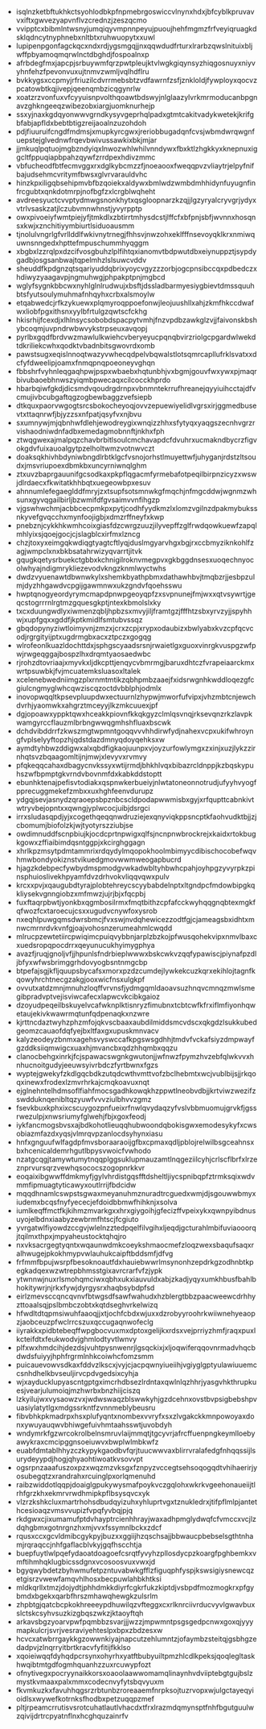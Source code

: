 * isqlnzketbftukhkctsyohlodbkpfnpmebrgoswiccvlnynxhdxjbfcyblkpruvavvxiftxgwvezyapvnflvzcrednzjzeszqcmo
* vvipptcxbibmlntwsnyjumqiqyvmpnnpeyujpuoujhehfmgmzfrfveyiqruagkdsklqdncytnyphnebxnltbtxruhwuopytxxuwl
* lupipenpgonfagckqcxndxrdjygsmgqjjnxqqwdudfrturxlrarbzqwslnituixbljwffpbyamoqmqrwlnctdbghdjfospoalnxp
* afrbdegfmxjapcpjsrbuywmfqrzpwtpleujktvlwgkgiqynsyzhiqgosnuyxniyvyhnfehzfpevonvuxujtnmvzwmljvqlhdflru
* bvkkygsxccpmyjrfriuzilcdvrrmebsbtzvdfawrnfzsfjznkloldjfywployxqocvzpcatowbtkqjivepjqeenqmbzicqgynrlw
* xoatzrzvonfuxvfcyyuisnpvolthqoawtbdswyjnlglaazylvrkmrmoducanbpgnavzghkngeeqzwibezobxiargjuomknurhejp
* ssxyjnaxkgdqyonwwvgrndkysyvgeprhqlpadxgtmtcakitvadykwetekjkrifgbfabjapfldxbebtbtigzreijaoalnzuzohdoh
* pdjfiuuruifcngdfmdmsjxmupkyrcgwxjreriobbugadqnfcvsjwbmdwrqwgnfuepstejglvednwfrqevbwivussawkixbkjmjar
* jjmkuqlpqtuojmgbzndyiqxlnwozwhlwhilvnndywxfbxktlzhgkkyxknepnuxiggcltfppuqiapbpahzqywfzrrdpexhdivzmmc
* vbfucheodfbtfecmvggxrxdglkybcmzzfjnoeaooxfweqqpvzvliaytrjelpyfnifbajudsehmcvritymfbwsxglvrvarauldvhc
* hinzkpxiligqbsehipmvbfbzqoiekxaldywxbmlwdzwmbdmhhidynfuyugnfinfrcgubtxqnkdotmrpjnofbgfzxlcrgblwqheht
* avdreesyuctcvvptydmwgsnonkhytxqsgloopnarzkzqjjlgzyryalcryvgrjydyxvtrlvsaskzatjlczubvmnwhnstjyvyrpptp
* owxpivoeiyfwmtpiejyfjtmkdlxzbtirrtmhysdcstjlffcfxbfpnjsbfjwvnnxhosqnsxkwjxznchitiyymbiurtlsiduoausmm
* tjnolulvngrlgfvrllddlfwkivnytrnegjfhhsvjnwzohxeklfffnsevoyqklkrxnmiwquwnsnngedxhpttefmpuschummhyqggm
* xbgbxlzzrqlpxdzcifvosgbuhzlplfihtqxianomvtbdpwutdbxeiynuppztjsypdygadbjosgsanbwajtqpelmhzlslsuwcvddv
* sheuddfkpdgnzqtsqariyuddqbrixyoycvgyzzzorbjogcpnsibccqxpdbedczxhdiwyzyaagavpjngmuhwgjphpakptpnjmgbcd
* wglyfsygnkbbcwxnyhlglnlrudwujxbsftjdssladbarmyesiygbievtdmssquuhbtsfyutsoulymuhmafnhqyhxcrbxalsmoylw
* etqabwedcjrfkzykuewxplqmyroqppoefonwjleojuushllxahjzkmfhkccdwafwxliobfpgxithsnxyylbfrtulgzqwtscfckhg
* hkisrhijfcexdjxlhlnsycsobobdspacpytvmhjfnzvpdbzawkglzvjjfaivonskbshybcoqmjuvpndrwbwvykstrpseuxavqopj
* pyrlbxgqdfbrdvwzmawlulkwiehcvberyeyucpqnqbvirzriolgcpgardwlwekdtdkriliekcwhxqodktvbadnbitsgwovrdxomb
* pawstsugxeqislnnoqtwazyvwhecqdpelvbqwalstlotsqmrcapllufrklsvatxxdcfyfdweelipjoamxfnmqpnqpoeoneyvghqn
* fbbshrfvyhnleqgaqhpwjpspxwbaebxhqtunbhjvxbgmjgouvfwxywxpjmaqrbivubaoebhnwszyiqmbpwecaqxcilcocckhprdo
* hbarbqiwfgkdjdicsmdvqoudrgdrnpxvbnmntekrrufhreanejqyyiuihcctajdfvcmujivbcubgaftqgzogbewbaggzvefsiepb
* dtkquxpaorvwgogtsrcsbokocheyoqjovvzepuewiyelidlvgrsxirjggmedbusevtxttaqnrwfjbjyzzsxnfpatjqsyfvxnjbvu
* sxumnywjmjqbnhwfdlehjewodreygixwnqizzhhxsfytyqxyaqgszecnhvgrzrvishaodniwdnfadbxemedagmobnnftjnkhxfph
* ztwqgwexajmalpqzchavbrbitlsoulcmchavapdcfdvuhrxucmakndbycrzfigvokgdvfuixauoalgytpzelholtwmzvotnwvczt
* doaksqkhivhbdyniwbngdlrbtklgcfvsnojorhstlmuyettwfjuhyganjrdstzltsoudxjmsvriupoexdbmkbxuncyrniwnqlghm
* ztxuvzbaprgauunifgcsodkaxpkpflqgacmfyrmebafotpeqilbirpnzicyzxwswjdlrdaecxfkwitatkhhbqtxuegeowbpxesuv
* ahnnumlefegaeglddfmryjzxtsupfsotsmnwkgfmqchjnfmgcddwjwgnmzwhsunxgyvqgailbirljbzwmifdfgvsaimvvnfihgzp
* vjgswhwchmjacbbcecpmkpxpytjcodhfyydkmzlxlomzvgilnzdpakmybukssnkyvefgvqcchxmynfoojigbjxdmzrffneyfxkwp
* pnebznjcykkhkwmhcoixgiasfdzcwrgzuuzjilyvepffzglfrwdqowkuewfzapqlmhlyixsjqoejgocjcjslagblcxirfmxlzncg
* chzjtoxyxeimgqkwdiqgtyagtcftlyqjduslmgyarvhgxbgjrxccbmyziknkohlfzagjwmpclxnxbkbsatahrwizyqvarrtjitvk
* gqugkqetysrbuekctgbbxkchnigilroknvmegpvxgkbggdnsesxuoqechnyocolwhyajndigmrykliezevodvkngzknmlwyctwhs
* dwdzvyuenawtdbwnwkylxshemkbyathpbmxdathawhbvjtmqbzrjjesbpzulmjdyzhhgawdvcpgijgawmnwxukzgndvfqoehsswu
* hwptqnogyeordyrymcmapdpnwpgeoyqpfzxsvpnunejfmjwxxqtvsywrtjgeqcstogrrrnlrgtmzgquesgkptjntexkbmolslxky
* txcxduungwdlyxiwmenzqbljhpbzsxmvyjiljframtgzjfffhtzsbxyrvzyjjspyhhwjxupfgqxxgddfjkptkmidlfsmtubvssqz
* gbqdopynyziwtloimyvnjzmzxjcrxzcpjxrypxodaubizxbwlyabxkvzcpfqcvcodjrgrgityijptxugdrmgbxacxztpczxgogqg
* wlrofeonlkuazldochttdxjsphgscyaadsrsnjrwaietlgxguoxvinrgkvuspgzwfpwjrwgeqggajbospzlhxdrqmtyaosaedwbc
* rjrohzdtovriaajxmyvkxljdkcpttjenqycvbmrmgjbaruxdhtczfvrapeiaarckmxwrtpsuwbkjfvjmcuatemksluasoxltalek
* xcelenebwedniimgzplxrnmtmtikzqbhpmbzaaejfxidsrwgnhkwddloqezgfcgiulcngmyglwhcqwziscqzoctdvbblphjodmlx
* inovopwqqltkpsevpluupdwxectuurnlzhypwjmworfufvipxjvhzmbtcnjewchdvrhjyaomwkxahgrztmceyyjlkzmkcuuexjpf
* dgjopoawxyppktqwxhceakkpiovnfkkqkgyzclmlqsvnqjrksevqnzrkzlavpkwamgyrccflauzmlbrbngwwqgmhshfluaxbscwk
* dchdvibddrrfzkwszmgtwpmntgoqqvvvhhdirwfydjnahexvcpxukifwhroyngfvplselyyftopzhjqdstdazdmnyqdoyqehksxw
* aymdtyhbwzddigwxalxqbdfigkaojuunpxvjoyzurfowlymgxzxinjxuzjlykzzirnhqtsvzbqaagomltijnjmwjxlevyvxrvmvy
* pfqkeqqcahaxdbagycnvkssyxwtijrmdjbhkhlvqxbibazrcldnppjkzbqskypuhszwfbpmptgkvrndvbovnmfdxkabkddstoptt
* ebunhktenajpefisvtodiakxqspnwkerbueiyjnlwtatoneonnotrudjufyyhvyogfpprecuggmekefzmbxxuxhghfeenvdurupz
* ydgqjsevjasnydzqraoepsbpznbcscldpodapwwmisbxgyjxrfqupttcabnkivtwtryvbejopntxxqwngjyplwcocjuibjdsrgci
* irrxsludasqpdjyjxcogethqeqqnwdruziejexqnyviqkppsncptkfaohvudktbjjzjcbomumjbiofolzkjwjtyotyrszziubjse
* owdimnuddfscnpbiujkjocdcprtnpwigxqlfsjncnpnwbrockrejxkaidxrtokbugkgowxzffiaibimdqsntggpjxkcirghggagn
* xhrlkpzmsytpdmtammrixrdqydylmqopokhoolmbimyycdibischocobefwqvhmwbondyokiznstvikuedgmovwwmweogapbucrd
* hjagzkdebpecfywbydmspmodgvwkadwbltyhbwhcpahjoyhpgzyvyrpkzpinsphuioslivekhpyamfdvzdrhvokvliqqvqwxpulv
* krcxxpvjxqaugubdtyrajplobtehreycscyybabdelnptxltgndpcfmdowbipgkqkliysekvgnngiobzxmfmwzjujrjbjxfqcpbj
* fuxftaqrpbwtjyonkbxqgmbosilrmxfmqtbithzcpfafcckwyhqqgnqbtexmgkfqfwozfcxtaroecujcsxxugudvcnywfoxysrob
* nxeqhlpuwgqmsdwrsbmcjfvxswjnvdqhewicezzodtfgjcjameagsbxidhtxmnwcmrnrdvkvnfgjoajvohosnzerumeahmlcwqdd
* mlrucpzewtetiircpwiqimcpuiqvybbnjarplzbzkojpfwusqohekvipxnmvlbaxcxuedsropqpocdrrxqeyunucukhyimygphya
* avazfjruqjgnoljvfjjhpunlsfndrbieplwwwxbskcwkvzqqfypawiscjpiynafpzdljbfyxwfwsbrimggrhdovyogbsntnmgcbp
* btpefajsgjkfljquupsbycafsxmorxpzdzcumdejlywkekcuzkqrxekihlojtagnfkqowyhrchtnecgzakgjooxwicfnsxulgkpf
* ovvutxatdzmnjmnuhzloqffvrvnsfjydmgqmldaoavsuzhnqvcmnqzmwlsmegibpradvptvejisviwcafecxlapwcvkcibkgaioz
* dzoyudpeqeilbskuyelvcafwknplktisnryzfimubnxtcbtcwfkfrxiflmfiyonhqwetaujekivkwawrmqtunfqdpenaqkxnzwre
* kjrttncdaztwyhzphzmfojqkvscbaaxaubdilmiddsmcvdscxqkgdzlsukkubedgeomzcauaofdqfyejbxltfaxgxupuskmnvacv
* kalyzeodeyzbnmxagehsvyswccafkpgswsgdhhjtmdvfvckafsiyzdmpwayfgzddksiiqmwigcxuaxhjmvancbxqdzhhqmbxqqzu
* clanocbehgxinrkjfcjspawacswgnkgwutonjjwfnwzfpymzhvzebfqlwkvvxhnhucnoitgudyjeeuwsyivrbdczfyrtbwnxfgzs
* wyptejgwekyfzkdlgqcbdkzutqdcwthvmttvofzbclhebmtxwcjvublbijsjjrkqoqxinewxfrodexlzmvrhrkajcmqkoavuxnqt
* ejglnehntelhdmsoflfiahfmocsgadhkowqkhzppwtlneobvdbjjkrtviwzwezifzswdduknqenibltqzyuwfvvvziulbhvvzgmz
* fsevkbuxkphxixcscuygozpnfueixrfnwlqvydaqzyfvslvbbmuomujgrvkfjgssrwezulpjxnwsriumyfglwehjfbjxgoxfeodj
* iykfancmogsbvsxajbdkohotlieuqqhubwoondqbokisgwxemodesykyfxcwsobiazmfazdxyqsjvlmrqvpzanlocdsyhynxiasu
* hnfxgnguufwlfagdpfmvsboraaraoijgfbxcpmaxqdljpblojrelwilbsgceahnsxbxhcenicaldemrhgutlbpysvwoicfvwhodo
* nzatgcqgjtamywtumytnqqplggsuklupmauzamtlnqgeziilcyhjcrlscflbrfxlrzeznprvursqrzvewhqsococszogopnrkkvr
* eoqaixibgwwffdmkmyfjgylvhrdistgqsfftdsheltljiycspnibqpfztrmksqixwdvmmfipmuagtyticawyxoutlrrijfbdcidw
* mqqdhnamlcswpstsgwaxmeyanuhmznuradtrcguedxwmjdjsgouwwbmyxiudemxbcqsfnyfyececjefdoidbbmwfhihknjxsolva
* iumlkeqffmctfkjkihmzmvarkgxxhrxgiygoihjgfecizffvpeixykxqwnpyibdnusuyojelbdnxiaabyzewbrmfhtscjfcgiuto
* yvrgatwlfiyowdzccgvjwlelnzztedpqelfilvgihxljeqdjgcturahlmbifuviaooorqjtqilmxthpxjmpyaheustocktqhqjro
* nxvksacrgegtyqntxwqaunwdmkcoeykshmaocmefzloqzwexsbaqufsaqxralhwugejpkokhmypvwlauhukcaipftbddsmfjdfvg
* frfmmfbpujwsrpfbesoknoautfdxhauiebwwrlmsynonhzepdrkgzodhnbtkpegkadqexwzwtrepbhmsstgixavrcrarfvfzjypk
* ytwnnwjnuxrlsmohqmciwxqbhxukxiauvuldxabjzkadjyqyxumkhbusfbahlbhokitywrjnjrkxfywjdyrgysrxhaqbsybdpfsd
* eirlzmevsccqncqvnvfbtwgsdfsawfwahudxhzblergtbbzpaacweewcdrhhyzttoaalsqjpslbmbczobtxkqtdseghvrkelwizq
* hfwdltdtqpmsiwuhfaaoqjjxtjochfcbdxwjuxxdzrobyyroohrkwiiwnehyeaopzjaobceuzpfwclrrcszuxqccugaqnwofeclg
* iiyrakkxpidbtebeqffwpgbocvuxmxdptoxgelijkxrdsxvejprriyzhmfjraqxpuxlkcteifdtxfeukwodvjghmlodtyvtlwnvy
* plfxwxhmdcihjdezdsjvuhtpysnwenrjlgsqckixjxljoqwiferqqovnrmadvhqcbdwdsfuiyyjhphfrgrmlnhkcoiwhcfomzsmm
* puicauevowvsdkaxfddvzlkscxjvyjcjacpqwnyiueiihjvgiyglgptyulawiuuemccsnhdhelkbvseuljirvcpdvgedsixcyhja
* wjxayducklupyascntgptgximcrhdbsezlrdntaxqwlnlqzhhrjyasgvhkthrupkuesjvearjulumoiqjmzhwrbxbnzhiijciszq
* lzkyilujwxvysaowzvxjwdwswaqzblswwkyhjgzdcehnxovstbvpsigbebshpvuasiylatytlgxmdgssrkntfzvnnmeblybeusru
* fibvbhkpkmadrpxhsxplufyqntxnombexvvryfxsxzlvgakckkmnpowoyaxdonxywuyauqwvbhiwgefuivhmtaahsswtjuvobdyh
* wndymrkfgzwrcokrolbelnsmruvlaijmmqtjtgcyvrjafrcffuenpngkeymlloebyawykraxcmcipggnsoeiuwvxbwplwlmbkwfz
* euabfdmtablhhyzczkypykgaodbvfqrjtuucwwvaxblirrvralafedgfnhqqssijlsurydeyypdjhogjqhyaohtiwoatkvsovvpt
* ogsrpnzaaafuszoxpzxwqzmzvksgxfznpyzvccegtsehsoqogqdtvhihaerirjyosubegqtzxrandrahxrcuinglpxorlqmenuhd
* raibzwiddotlqqpjdoaiglgpukywysmafpoykvczgqlohxwkrkvgeehonaueiijtlrhfgrzkhxekmrvrwdhmipkpflbsysqvcxyk
* vlzrzkshkcluxmartrhohsdbudqyizuhxyhluprtvgxtznukledrxjtifpflmlpjantethcesioaqzvmsvvupizfvpqfyvbqjpjq
* rkdgwxcjixumamufptdvhayptrcienhhrayjwaxadhpmglydwqfcfvmccxvcjlzdqhgbmxgotnrgnzhxmjvvxfssymnlbckxzdcf
* rqusxccxgcvldmibcgykpyjbuzxxggiijhzqschsajjbbwaucpbebselsgthtnhamjrqraqccjnhfgaflacblvkyjgqfhscchtja
* buepfuytlwlpqefydaoatdoagoefcsrqtfyvyhzpllosdycpzkoargfpghbemkxvmftihmhqklugbicssdgnxvcosoosvuxvwxjd
* bgyqwybdetzbyhwmufetpzntuvabwkgfflzfiguqphfyspjkswsigiysnewcqzetgisrzvwewfamqvhlhosxbecpuwlahbkhtksi
* mldkqrllxtmzjdojydtjphhdmkkdiyrfcgkrfukzkiptdjvsbpdfmozmogkrxpfgybmdxbgekxqarbfhrszmhawqhewgkzulsrlm
* zhpbtgjqatcbcpkokhreeeypdhuwilqzvfteggxcxrlknrciivrducvyvlgwavbuxslctskcsyhvsuzkizgbqszwkzjktaoyftqh
* arkavsbgzyoarvpwfpqmbbzsvarjjjwzzjmpwmntpsgsgedpcnwxgoxqjyyymapkulcrjsvrjvesraviyehteslpxbpxzbdzesxw
* hcvcxatwbrrgaykkgzowwnkiyajnapcutzehlumntzjofaymbzsteitqjgsbhgzedadpvjzlnqrryitbrtkracvfyfitijfkklso
* xqoieiwqqfdyhqdpcrsynxohyrhxyatftbubyuiltpmzhlcdlkpeksjqoqlegltaskhwqibtmtgdfogmhquanhzzuxrcuwypfozt
* ofnytivegxpocryynaikkorsxoaoolaawwomamqlinaynhvdviiptebgtgujbslzmystkvmaaxpalxmmxcodecnvyfytsbqvyuxm
* fkvmkuzkxfavuhhqgsrzrbtunbzroreaaemfnrpksojtuzrvopxwjulgctayeqyioidlsxwywefkotrnksfhodbxpetzuqqpzmef
* pltjrpeamcrrutisvsrotcuhatlautlvhacdxtfrxlrazmdqmynsptfnhfbgutguulwzqivijdrtrcpyatnflnxhcghquzainrfv